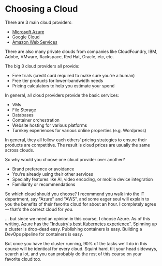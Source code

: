 Choosing a Cloud
================

There are 3 main cloud providers:

- [Microsoft Azure](https://azure.com)
- [Google Cloud](https://cloud.google.com/)
- [Amazon Web Services](https://aws.amazon.com/)

There are also many private clouds from companies like CloudFoundry, IBM, Adobe, VMware, Rackspace, Red Hat, Oracle, etc, etc.

The big 3 cloud providers all provide:

- Free trials (credit card required to make sure you're a human)
- Free tier products for lower-bandwidth needs
- Pricing calculators to help you estimate your spend

In general, all cloud providers provide the basic services:

- VMs
- File Storage
- Databases
- Container orchestration
- Website hosting for various platforms
- Turnkey experiences for various online properties (e.g. Wordpress)

In general, they all follow each others' pricing strategies to ensure their products are competitive.  The result is cloud prices are usually the same across clouds.

So why would you choose one cloud provider over another?

- Brand preference or avoidance
- You're already using their other services
- Specialty features like AI, video encoding, or mobile device integration
- Familiarity or recommendations

So which cloud should you choose?  I recommend you walk into the IT department, say "Azure" and "AWS", and some eager soul will explain to you the benefits of their favorite cloud for about an hour.  I completely agree -- that's the correct cloud for you.

... but since we need an opinion in this course, I choose Azure.  As of this writing, Azure has the ["Industry's best Kubernetes experience"](https://azure.microsoft.com/en-us/blog/kubernetes-on-azure/).  Spinning up a cluster is drop-dead easy.  Publishing containers is easy.  Building a DevOps pipeline for containers is easy.

But once you have the cluster running, 90% of the tasks we'll do in this course will be identical for every cloud.  Squint hard, tilt your head sideways, search a lot, and you can probably do the rest of this course on your favorite cloud too.
